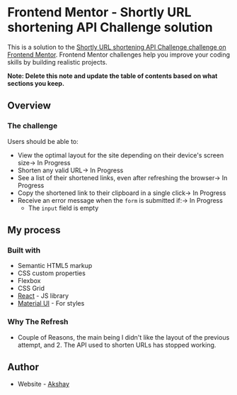 # Frontend Mentor - Shortly URL shortening API Challenge solution

This is a solution to the [Shortly URL shortening API Challenge challenge on Frontend Mentor](https://www.frontendmentor.io/challenges/url-shortening-api-landing-page-2ce3ob-G). Frontend Mentor challenges help you improve your coding skills by building realistic projects. 


**Note: Delete this note and update the table of contents based on what sections you keep.**

## Overview

### The challenge

Users should be able to:

- View the optimal layout for the site depending on their device's screen size-> In Progress
- Shorten any valid URL-> In Progress
- See a list of their shortened links, even after refreshing the browser-> In Progress
- Copy the shortened link to their clipboard in a single click-> In Progress
- Receive an error message when the `form` is submitted if:-> In Progress
  - The `input` field is empty

## My process

### Built with

- Semantic HTML5 markup
- CSS custom properties
- Flexbox
- CSS Grid
- [React](https://reactjs.org/) - JS library
- [Material UI](https://mui.com/) - For styles

### Why The Refresh

- Couple of Reasons, the main being I didn't like the layout of the previous attempt, and 2. The API used to shorten URLs has stopped working.


## Author

- Website - [Akshay](https://agigabyte.com)

